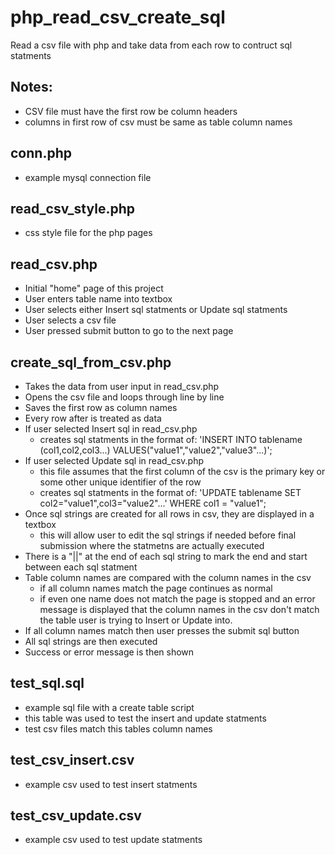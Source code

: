# php_read_csv_create_sql
Read a csv file with php and take data from each row to contruct sql statments

## Notes:
  * CSV file must have the first row be column headers
  * columns in first row of csv must be same as table column names

## conn.php
  * example mysql connection file

## read_csv_style.php
  * css style file for the php pages

## read_csv.php
  * Initial "home" page of this project
  * User enters table name into textbox
  * User selects either Insert sql statments or Update sql statments
  * User selects a csv file
  * User pressed submit button to go to the next page

## create_sql_from_csv.php
  * Takes the data from user input in read_csv.php
  * Opens the csv file and loops through line by line
  * Saves the first row as column names
  * Every row after is treated as data
  * If user selected Insert sql in read_csv.php
    - creates sql statments in the format of: 'INSERT INTO tablename (col1,col2,col3...) VALUES("value1","value2","value3"...)';
  * If user selected Update sql in read_csv.php
    - this file assumes that the first column of the csv is the primary key or some other unique identifier of the row
    - creates sql statments in the format of: 'UPDATE tablename SET col2="value1",col3="value2"...' WHERE col1 = "value1";
  * Once sql strings are created for all rows in csv, they are displayed in a textbox
    - this will allow user to edit the sql strings if needed before final submission where the statmetns are actually executed
  * There is a "||" at the end of each sql string to mark the end and start between each sql statment
  * Table column names are compared with the column names in the csv
    - if all column names match the page continues as normal
    - if even one name does not match the page is stopped and an error message is displayed that the column names in the csv don't match the table user is trying to Insert or Update into.
  * If all column names match then user presses the submit sql button
  * All sql strings are then executed
  * Success or error message is then shown

## test_sql.sql
  * example sql file with a create table script
  * this table was used to test the insert and update statments
  * test csv files match this tables column names

## test_csv_insert.csv
  * example csv used to test insert statments

## test_csv_update.csv
  * example csv used to test update statments

